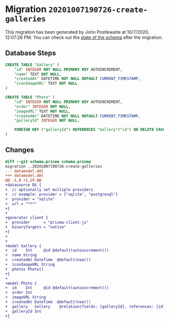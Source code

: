 # Migration `20201007190726-create-galleries`

This migration has been generated by John Postlewaite at 10/7/2020, 12:07:26 PM.
You can check out the [state of the schema](./schema.prisma) after the migration.

## Database Steps

```sql
CREATE TABLE "Gallery" (
    "id" INTEGER NOT NULL PRIMARY KEY AUTOINCREMENT,
    "name" TEXT NOT NULL,
    "createdAt" DATETIME NOT NULL DEFAULT CURRENT_TIMESTAMP,
    "iconImageURL" TEXT NOT NULL
)

CREATE TABLE "Photo" (
    "id" INTEGER NOT NULL PRIMARY KEY AUTOINCREMENT,
    "order" INTEGER NOT NULL,
    "imageURL" TEXT NOT NULL,
    "createdAt" DATETIME NOT NULL DEFAULT CURRENT_TIMESTAMP,
    "galleryId" INTEGER NOT NULL,

    FOREIGN KEY ("galleryId") REFERENCES "Gallery"("id") ON DELETE CASCADE ON UPDATE CASCADE
)
```

## Changes

```diff
diff --git schema.prisma schema.prisma
migration ..20201007190726-create-galleries
--- datamodel.dml
+++ datamodel.dml
@@ -1,0 +1,29 @@
+datasource DS {
+  // optionally set multiple providers
+  // example: provider = ["sqlite", "postgresql"]
+  provider = "sqlite"
+  url = "***"
+}
+
+generator client {
+  provider      = "prisma-client-js"
+  binaryTargets = "native"
+}
+
+
+model Gallery {
+  id    Int     @id @default(autoincrement())
+  name String
+  createdAt DateTime  @default(now())
+  iconImageURL String
+  photos Photo[]
+}
+
+model Photo {
+  id    Int     @id @default(autoincrement())
+  order Int
+  imageURL String
+  createdAt DateTime  @default(now())
+  gallery   Gallery    @relation(fields: [galleryId], references: [id])
+  galleryId Int
+}
```


